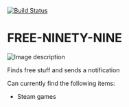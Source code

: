 [![Build Status](https://travis-ci.org/HeyCamCam/free-ninety-nine.svg?branch=master)](https://travis-ci.org/HeyCamCam/free-ninety-nine)

# FREE-NINETY-NINE
![Image description](https://i.ytimg.com/vi/e5NBQFABgwE/maxresdefault.jpg)

Finds free stuff and sends a notification  

Can currently find the following items:  
- Steam games
